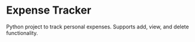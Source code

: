 # Expense Tracker
Python project to track personal expenses. Supports add, view, and delete functionality.

